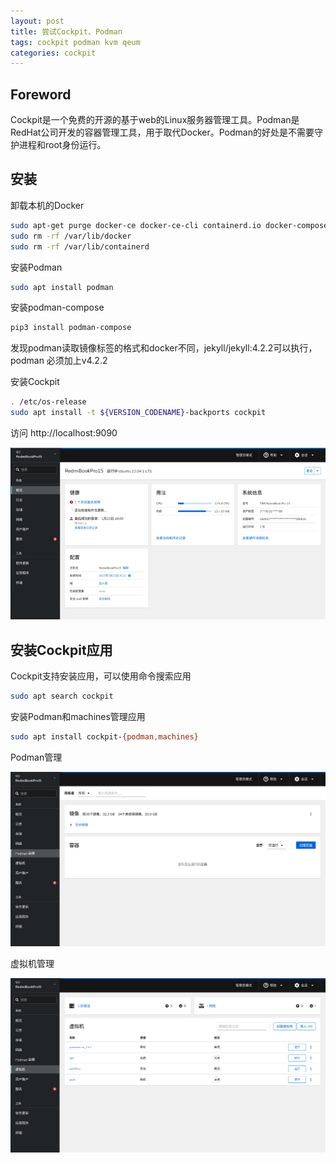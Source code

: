 ```yaml
---
layout: post
title: 尝试Cockpit、Podman
tags: cockpit podman kvm qeum
categories: cockpit
---
```

## Foreword

Cockpit是一个免费的开源的基于web的Linux服务器管理工具。Podman是RedHat公司开发的容器管理工具，用于取代Docker。Podman的好处是不需要守护进程和root身份运行。

## 安装

卸载本机的Docker

```sh
sudo apt-get purge docker-ce docker-ce-cli containerd.io docker-compose-plugin
sudo rm -rf /var/lib/docker
sudo rm -rf /var/lib/containerd
```
 
安装Podman

```sh
sudo apt install podman
```
 
安装podman-compose

```sh
pip3 install podman-compose
```
 
发现podman读取镜像标签的格式和docker不同，jekyll/jekyll:4.2.2可以执行，podman 必须加上v4.2.2 
 
安装Cockpit

```sh
. /etc/os-release
sudo apt install -t ${VERSION_CODENAME}-backports cockpit
```
 
访问 http://localhost:9090 


![Cockpit](/assets/images/Cockpit/cockpit.jpg)

## 安装Cockpit应用

Cockpit支持安装应用，可以使用命令搜索应用

```sh
sudo apt search cockpit
```

安装Podman和machines管理应用

```sh
sudo apt install cockpit-{podman,machines}
```

Podman管理

![Podman管理](/assets/images/Cockpit/cockpit-podman.png)

虚拟机管理

![虚拟机管理](/assets/images/Cockpit/cockpit-machines.png)